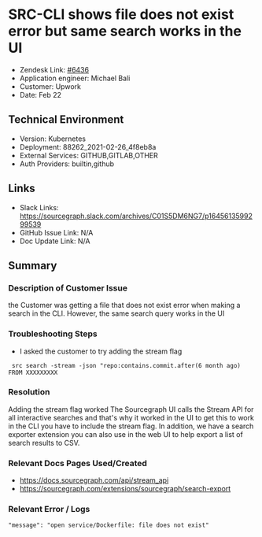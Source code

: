 # SRC-CLI shows file does not exist error but same search works in the UI <!-- Ticket Title  Hint: include keywords to make it searchable -->
 
- Zendesk Link: [#6436](https://sourcegraph.zendesk.com/agent/tickets/6436)
- Application engineer: Michael Bali
- Customer: Upwork <!-- Redact if this contains personally identifying information -->
- Date: Feb 22

<!-- Data populated from integration, speak to Ben Gordon or Michael Bali if not working -->
<!-- During Internal team trial, fill missing data manually (we are waiting for all data to sync) -->
 
## Technical Environment
- Version: Kubernetes
- Deployment: 88262_2021-02-26_4f8eb8a
- External Services: GITHUB,GITLAB,OTHER
- Auth Providers: builtin,github
 
 
## Links
<!-- Data for application engineer manual entry -->
- Slack Links: https://sourcegraph.slack.com/archives/C01S5DM6NG7/p1645613599299539
- GitHub Issue Link: N/A
- Doc Update Link: N/A
 
## Summary
### Description of Customer Issue
the Customer was getting a file that does not exist error when making a search in the CLI. However, the same search query works in the UI
 
 
### Troubleshooting Steps
- I asked the customer to try adding the stream flag 

``` src search -stream -json "repo:contains.commit.after(6 month ago) FROM XXXXXXXXX```
 
### Resolution

Adding the stream flag worked
The Sourcegraph UI calls the Stream API for all interactive searches and that's why it worked in the UI to get this to work in the CLI you have to include the stream flag. In addition, we have a search exporter extension you can also use in the web UI to help export a list of search results to CSV.
 
### Relevant Docs Pages Used/Created
-  https://docs.sourcegraph.com/api/stream_api
- https://sourcegraph.com/extensions/sourcegraph/search-export
 
### Relevant Error / Logs
<!-- Please redact keys, tokens, and personal identifying information -->
```"message": "open service/Dockerfile: file does not exist"```

<!-- Once complete, upload a copy to https://github.com/sourcegraph/support-tools-internal/tree/main/resolved-tickets as a .md file -->
